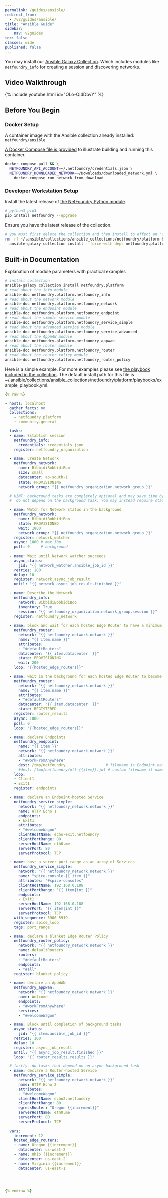 ```yaml
---
permalink: /guides/ansible/
redirect_from:
  - /v2/guides/ansible/
title: "Ansible Guide"
sidebar:
    nav: v2guides
toc: false
classes: wide
published: false
---
```


You may install our [Ansible Galaxy Collection](https://galaxy.ansible.com/netfoundry/platform). Which includes modules like `netfoundry_info` for creating a session and discovering networks.

## Video Walkthrough
{% include youtube.html id="OLo-Qi4DbvY" %}

## Before You Begin

### Docker Setup

A container image with the Ansible collection already installed: `netfoundry/ansible`

[A Docker Compose file is provided](https://github.com/netfoundry/ansible-collection/blob/main/docker-compose.yml) to illustrate building and running this container.

```bash
docker-compose pull && \
  NETFOUNDRY_API_ACCOUNT=~/.netfoundry/credentials.json \
  NETFOUNDRY_DOWNLOADED_NETWORK=~/Downloads/downloaded_network.yml \
    docker-compose run network_from_download
```

### Developer Workstation Setup

Install the latest release of [the NetFoundry Python module](/guides/python).

```bash
# python3 pip3
pip install netfoundry --upgrade
```

Ensure you have the latest release of the collection.

```bash
# you must first delete the collection and then install to effect an "upgrade"
rm -rf ~/.ansible/collections/ansible_collections/netfoundry/platform && \
  ansible-galaxy collection install --force-with-deps netfoundry.platform
```

## Built-in Documentation

Explanation of module parameters with practical examples

```bash
# install collection
ansible-galaxy collection install netfoundry.platform
# read about the info module
ansible-doc netfoundry.platform.netfoundry_info
# read about the network module
ansible-doc netfoundry.platform.netfoundry_network
# read about the endpoint module
ansible-doc netfoundry.platform.netfoundry_endpoint
# read about the simple service module
ansible-doc netfoundry.platform.netfoundry_service_simple
# read about the advanced service module
ansible-doc netfoundry.platform.netfoundry_service_advanced
# read about the AppWAN module
ansible-doc netfoundry.platform.netfoundry_appwan
# read about the router module
ansible-doc netfoundry.platform.netfoundry_router
# read about the router rolicy module
ansible-doc netfoundry.platform.netfoundry_router_policy
```

Here is a simple example. For more examples please see [the playbook included in the collection](https://github.com/netfoundry/ansible-collection/blob/main/netfoundry.platform/playbooks/example_playbook.yml). The default install path for this file is ~/.ansible/collections/ansible_collections/netfoundry/platform/playbooks/example_playbook.yml.

```yaml
{% raw %}

- hosts: localhost
  gather_facts: no
  collections:
    - netfoundry.platform
    - community.general

  tasks:
  - name: Establish session
    netfoundry_info:
      credentials: credentials.json
    register: netfoundry_organization

  - name: Create Network
    netfoundry_network:
      name: BibbidiBobbidiBoo
      size: small
      datacenter: ap-south-1
      state: PROVISIONING
      network_group: "{{ netfoundry_organization.network_group }}"

  # HINT: background tasks are completely optional and may save time by performing other operations in parallel that
  #  do not depend on the background task. You may instead require state=PROVISIONED to block until the task is complete.

  - name: Watch for Network status in the background
    netfoundry_network:
      name: BibbidiBobbidiBoo
      state: PROVISIONED
      wait: 1800
      network_group: "{{ netfoundry_organization.network_group }}"
    register: network_watcher
    async: 1800 # max 30m
    poll: 0     # background
      
  - name: Wait until Network watcher succeeds 
    async_status:
      jid: "{{ network_watcher.ansible_job_id }}"
    retries: 180
    delay: 10
    register: network_async_job_result
    until: "{{ network_async_job_result.finished }}"

  - name: Describe the Network
    netfoundry_info:
      network: BibbidiBobbidiBoo
      inventory: True
      session: "{{ netfoundry_organization.network_group.session }}"
    register: netfoundry_network
    
  - name: block and wait for each hosted Edge Router to have a minimum state of PROVISIONING
    netfoundry_router:
      network: "{{ netfoundry_network.network }}"
      name: "{{ item.name }}"
      attributes: 
      - "#defaultRouters"
      datacenter: "{{ item.datacenter  }}"
      state: PROVISIONING
      wait: 200
    loop: "{{hosted_edge_routers}}"

  - name: wait in the background for each hosted Edge Router to become REGISTERED
    netfoundry_router:
      network: "{{ netfoundry_network.network }}"
      name: "{{ item.name }}"
      attributes: 
      - "#defaultRouters"
      datacenter: "{{ item.datacenter  }}"
      state: REGISTERED
    register: router_results
    async: 1000
    poll: 0
    loop: "{{hosted_edge_routers}}"

  - name: declare Endpoints
    netfoundry_endpoint:
      name: "{{ item }}"
      network: "{{ netfoundry_network.network }}"
      attributes:
      - "#workFromAnywhere"
      dest: /tmp/netfoundry                  # filename is Endpoint name if dest is a directory
      #dest: /tmp/netfoundry/ott-{{item}}.jwt # custom filename if name is like *.jwt
    loop:
    - Client1
    - Exit1
    register: endpoints

  - name: declare an Endpoint-hosted Service
    netfoundry_service_simple:
      network: "{{ netfoundry_network.network }}"
      name: HTTP Echo 1
      endpoints: 
      - Exit1
      attributes: 
      - "#welcomeWagon"
      clientHostName: echo-exit.netfoundry
      clientPortRange: 80
      serverHostName: eth0.me
      serverPort: 80
      serverProtocol: TCP

  - name: host a server port range as an array of Services
    netfoundry_service_simple:
      network: "{{ netfoundry_network.network }}"
      name: "spice-console-{{ item }}"
      attributes: "#spice-consoles"
      clientHostName: 192.168.0.188
      clientPortRange: "{{ item|int }}"
      endpoints: 
      - Exit1
      serverHostName: 192.168.0.188
      serverPort: "{{ item|int }}"
      serverProtocol: TCP
    with_sequence: 5900-5919
    register: spice_loop
    tags: port_range

  - name: declare a blanket Edge Router Policy
    netfoundry_router_policy:
      network: "{{ netfoundry_network.network }}"
      name: defaultRouters
      routers:
      - "#defaultRouters"
      endpoints:
      - "#all"
    register: blanket_policy

  - name: declare an AppWAN
    netfoundry_appwan:
      network: "{{ netfoundry_network.network }}"
      name: Welcome
      endpoints:
      - "#workFromAnywhere"
      services:
      - "#welcomeWagon"

  - name: Block until completion of background tasks
    async_status:
      jid: "{{ item.ansible_job_id }}"
    retries: 100
    delay: 10
    register: async_job_result
    until: "{{ async_job_result.finished }}"
    loop: "{{ router_results.results }}"

  # lastly, do tasks that depend on an async background task
  - name: declare a Router-hosted Service
    netfoundry_service_simple:
      network: "{{ netfoundry_network.network }}"
      name: HTTP Echo 2
      attributes: 
      - "#welcomeWagon"
      clientHostName: echo2.netfoundry
      clientPortRange: 80
      egressRouter: "Oregon {{increment}}"
      serverHostName: eth0.me
      serverPort: 80
      serverProtocol: TCP
    
  vars:
    increment: 12
    hosted_edge_routers:
    - name: Oregon {{increment}}
      datacenter: us-west-2
    - name: Ohio {{increment}}
      datacenter: us-east-2
    - name: Virginia {{increment}}
      datacenter: us-east-1
      


    
{% endraw %}
```
